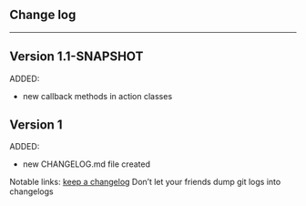 ## Change log
----------------------

Version 1.1-SNAPSHOT
-------------

ADDED:

- new callback methods in action classes

Version 1
-------------

ADDED:

- new CHANGELOG.md file created


Notable links:
[keep a changelog](http://keepachangelog.com/en/1.0.0/) Don’t let your friends dump git logs into changelogs


